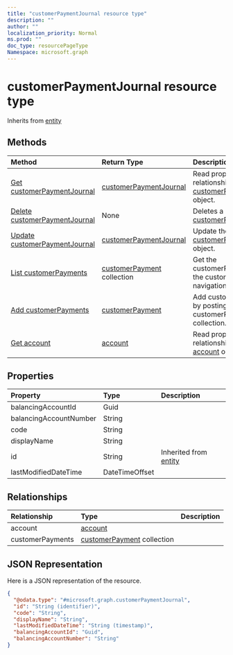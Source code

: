 ```yaml
---
title: "customerPaymentJournal resource type"
description: ""
author: ""
localization_priority: Normal
ms.prod: ""
doc_type: resourcePageType
Namespace: microsoft.graph
---
```



# customerPaymentJournal resource type




Inherits from [entity](../resources/entity.md)

## Methods
|Method|Return Type|Description|
|:---|:---|:---|
|[Get customerPaymentJournal](../api/customerpaymentjournal-get.md)|[customerPaymentJournal](../resources/customerPaymentJournal.md)|Read properties and relationships of the [customerPaymentJournal](../resources/customerpaymentjournal.md) object.|
|[Delete customerPaymentJournal](../api/customerpaymentjournal-delete.md)|None|Deletes a [customerPaymentJournal](../resources/customerpaymentjournal.md).|
|[Update customerPaymentJournal](../api/customerpaymentjournal-update.md)|[customerPaymentJournal](../resources/customerPaymentJournal.md)|Update the properties of a [customerPaymentJournal](../resources/customerpaymentjournal.md) object.|
|[List customerPayments](../api/customerpaymentjournal-list-customerpayments.md)|[customerPayment](../resources/customerPayment.md) collection|Get the customerPayments from the customerPayments navigation property.|
|[Add customerPayments](../api/customerpaymentjournal-post-customerpayments.md)|[customerPayment](../resources/customerPayment.md)|Add customerPayments by posting to the customerPayments collection.|
|[Get account](../api/account-get.md)|[account](../resources/account.md)|Read properties and relationships of the [account](../resources/account.md) object.|

## Properties
|Property|Type|Description|
|:---|:---|:---|
|balancingAccountId|Guid||
|balancingAccountNumber|String||
|code|String||
|displayName|String||
|id|String| Inherited from [entity](../resources/entity.md)|
|lastModifiedDateTime|DateTimeOffset||

## Relationships
|Relationship|Type|Description|
|:---|:---|:---|
|account|[account](../resources/account.md)||
|customerPayments|[customerPayment](../resources/customerPayment.md) collection||

## JSON Representation
Here is a JSON representation of the resource.
<!-- {
  "blockType": "resource",
  "keyProperty": "id",
  "@odata.type": "microsoft.graph.customerPaymentJournal",
  "baseType": "microsoft.graph.entity",
  "openType": false
}
-->
``` json
{
  "@odata.type": "#microsoft.graph.customerPaymentJournal",
  "id": "String (identifier)",
  "code": "String",
  "displayName": "String",
  "lastModifiedDateTime": "String (timestamp)",
  "balancingAccountId": "Guid",
  "balancingAccountNumber": "String"
}
```


